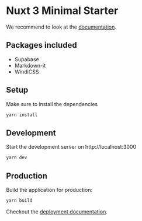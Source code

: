 # Nuxt 3 Minimal Starter

We recommend to look at the [documentation](https://v3.nuxtjs.org).

## Packages included

- Supabase
- Markdown-it
- WindiCSS

## Setup

Make sure to install the dependencies

```bash
yarn install
```

## Development

Start the development server on http://localhost:3000

```bash
yarn dev
```

## Production

Build the application for production:

```bash
yarn build
```

Checkout the [deployment documentation](https://v3.nuxtjs.org/docs/deployment).
